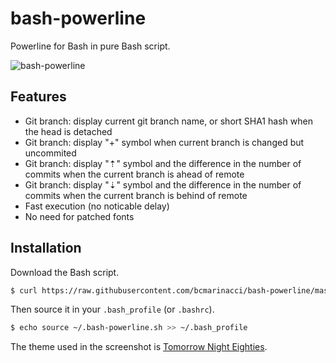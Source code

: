 # bash-powerline

Powerline for Bash in pure Bash script.

![bash-powerline](https://raw.github.com/bcmarinacci/bash-powerline/master/tomorrow-night-eighties.png)

## Features

* Git branch: display current git branch name, or short SHA1 hash when the head is detached
* Git branch: display "+" symbol when current branch is changed but uncommited
* Git branch: display "⇡" symbol and the difference in the number of commits when the current branch is ahead of remote
* Git branch: display "⇣" symbol and the difference in the number of commits when the current branch is behind of remote
* Fast execution (no noticable delay)
* No need for patched fonts

## Installation

Download the Bash script.
```bash
$ curl https://raw.githubusercontent.com/bcmarinacci/bash-powerline/master/bash-powerline.sh > ~/.bash-powerline.sh
```

Then source it in your `.bash_profile` (or `.bashrc`).
```bash
$ echo source ~/.bash-powerline.sh >> ~/.bash_profile
```

The theme used in the screenshot is [Tomorrow Night Eighties](https://github.com/chriskempson/tomorrow-theme/tree/master/OS%20X%20Terminal).
